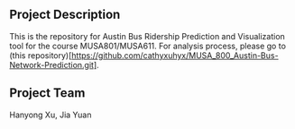 ## Project Description
This is the repository for Austin Bus Ridership Prediction and Visualization tool for the course MUSA801/MUSA611.
For analysis process, please go to (this repository)[https://github.com/cathyxuhyx/MUSA_800_Austin-Bus-Network-Prediction.git].

## Project Team
Hanyong Xu, Jia Yuan
